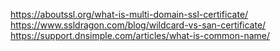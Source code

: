 https://aboutssl.org/what-is-multi-domain-ssl-certificate/
https://www.ssldragon.com/blog/wildcard-vs-san-certificate/
https://support.dnsimple.com/articles/what-is-common-name/